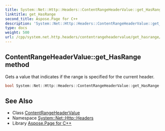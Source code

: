 ```yaml
---
title: System::Net::Http::Headers::ContentRangeHeaderValue::get_HasRange method
linktitle: get_HasRange
second_title: Aspose.Page for C++
description: 'System::Net::Http::Headers::ContentRangeHeaderValue::get_HasRange method. Gets a value that indicates if the range is specified for the current header in C++.'
type: docs
weight: 500
url: /cpp/system.net.http.headers/contentrangeheadervalue/get_hasrange/
---
```

## ContentRangeHeaderValue::get_HasRange method


Gets a value that indicates if the range is specified for the current header.

```cpp
bool System::Net::Http::Headers::ContentRangeHeaderValue::get_HasRange() const
```

## See Also

* Class [ContentRangeHeaderValue](../)
* Namespace [System::Net::Http::Headers](../../)
* Library [Aspose.Page for C++](../../../)
